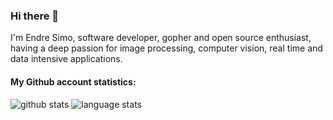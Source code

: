 ### Hi there 👋
I'm Endre Simo, software developer, gopher and open source enthusiast, having a deep passion for image processing, computer vision, real time and data intensive applications.

#### My Github account statistics:
![github stats](https://github-readme-stats.vercel.app/api?username=esimov&show_icons=true&line_height=24)
![language stats](https://github-readme-stats.vercel.app/api/top-langs/?username=esimov&layout=compact&langs_count=8&exclude_repo=flash-experiments)
